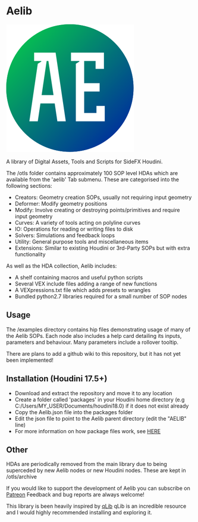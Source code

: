 # Aelib

![aelib](./icons/ae_active.svg)

A library of Digital Assets, Tools and Scripts for SideFX Houdini.

The /otls folder contains approximately 100 SOP level HDAs which are available from the 'aelib' Tab submenu. These are categorised into the following sections:

* Creators: Geometry creation SOPs, usually not requiring input geometry
* Deformer: Modify geometry positions
* Modify: Involve creating or destroying points/primitives and require input geometry
* Curves: A variety of tools acting on polyline curves
* IO: Operations for reading or writing files to disk
* Solvers: Simulations and feedback loops
* Utility: General purpose tools and miscellaneous items
* Extensions: Similar to existing Houdini or 3rd-Party SOPs but with extra functionality

As well as the HDA collection, Aelib includes:
* A shelf containing macros and useful python scripts
* Several VEX include files adding a range of new functions
* A VEXpressions.txt file which adds presets to wrangles
* Bundled python2.7 libraries required for a small number of SOP nodes

## Usage

The /examples directory contains hip files demonstrating usage of many of the Aelib SOPs. Each node also includes a help card detailing its inputs, parameters and behaviour. Many parameters include a rollover tooltip.

There are plans to add a github wiki to this repository, but it has not yet been implemented!

## Installation (Houdini 17.5+)

* Download and extract the repository and move it to any location
* Create a folder called 'packages' in your Houdini home directory (e.g C:/Users/MY_USER/Documents/houdini18.0) if it does not exist already
* Copy the Aelib.json file into the packages folder
* Edit the json file to point to the Aelib parent directory (edit the "AELIB" line)
* For more information on how package files work, see [HERE](https://www.sidefx.com/docs/houdini/ref/plugins.html)

## Other

HDAs are periodically removed from the main library due to being superceded by new Aelib nodes or new Houdini nodes. These are kept in /otls/archive

If you would like to support the development of Aelib you can subscribe on [Patreon](https://www.patreon.com/aeoll) Feedback and bug reports are always welcome!

This library is been heavily inspired by [qLib](https://github.com/qLab/qLib)
qLib is an incredible resource and I would highly recommended installing and exploring it.